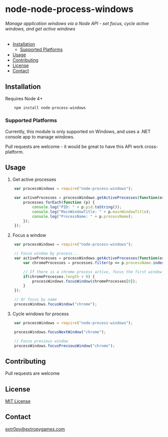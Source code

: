 # node-node-process-windows
###### Manage application windows via a Node API - set focus, cycle active windows, and get active windows

- [Installation](#Installation)
    - [Supported Platforms](#Supported_Platforms)
- [Usage](#Usage)
- [Contributing](#Contributing)
- [License](#License)
- [Contact](#Contact)

## Installation

Requires Node 4+

```
    npm install node-process-windows
```

### Supported Platforms

Currently, this module is only supported on Windows, and uses a .NET console app to manage windows.

Pull requests are welcome - it would be great to have this API work cross-platform.

## Usage

1) Get active processes

```javascript
    var processWindows = require("node-process-windows");

    var activeProcesses = processWindows.getActiveProcesses(function(err, processes) {
        processes.forEach(function (p) {
            console.log("PID: " + p.pid.toString());
            console.log("MainWindowTitle: " + p.mainWindowTitle);
            console.log("ProcessName: " + p.processName);
        });
    });
```

2) Focus a window

```javascript
    var processWindows = require("node-process-windows");

    // Focus window by process...
    var activeProcesses = processWindows.getActiveProcesses(function(err, processes) {
        var chromeProcesses = processes.filter(p => p.processName.indexOf("chrome") >= 0);

        // If there is a chrome process active, focus the first window
        if(chromeProcesses.length > 0) {
            processWindows.focusWindow(chromeProcesses[0]);
        }
    });

    // Or focus by name
    processWindows.focusWindow("chrome");
```

3) Cycle windows for process

```javascript
    var processWindows = require("node-process-windows");

    processWindows.focusNextWindow("chrome");

    // Focus previous window
    processWindows.focusPreviousWindow("chrome");
```

## Contributing

Pull requests are welcome

## License

[MIT License]("LICENSE")

## Contact

extr0py@extropygames.com


